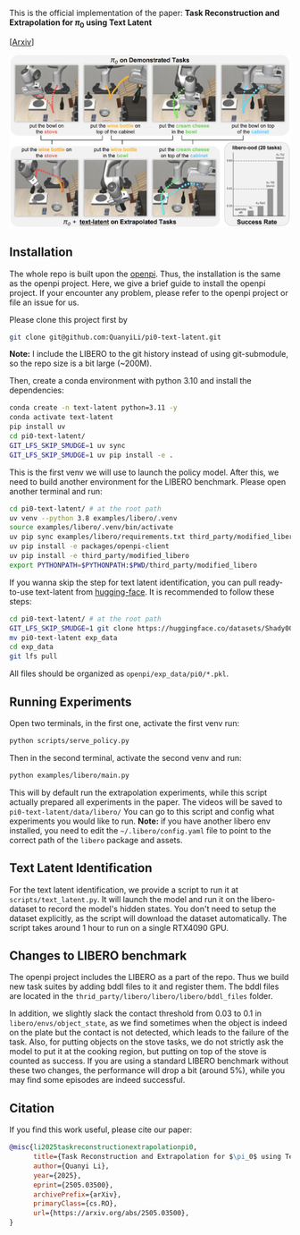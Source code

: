 This is the official implementation of the paper: **Task Reconstruction and Extrapolation for $\pi_0$ using Text Latent**

[[Arxiv](https://arxiv.org/pdf/2505.03500)]

![img.png](img.png)

## Installation

The whole repo is built upon the [openpi](https://github.com/Physical-Intelligence/openpi). Thus, the
installation is the same as the openpi project.
Here, we give a brief guide to install the openpi project.
If your encounter any problem, please refer to the openpi project or file an issue for us.

Please clone this project first by

```bash
git clone git@github.com:QuanyiLi/pi0-text-latent.git
````

**Note:** I include the LIBERO to the git history instead of using git-submodule,
so the repo size is a bit large (~200M).

Then, create a conda environment with python 3.10 and install the dependencies:

```bash
conda create -n text-latent python=3.11 -y
conda activate text-latent
pip install uv
cd pi0-text-latent/
GIT_LFS_SKIP_SMUDGE=1 uv sync
GIT_LFS_SKIP_SMUDGE=1 uv pip install -e .
```

This is the first venv we will use to launch the policy model.
After this, we need to build another environment for the LIBERO benchmark. Please open another terminal and run:

```bash
cd pi0-text-latent/ # at the root path
uv venv --python 3.8 examples/libero/.venv
source examples/libero/.venv/bin/activate
uv pip sync examples/libero/requirements.txt third_party/modified_libero/requirements.txt --extra-index-url https://download.pytorch.org/whl/cu113 --index-strategy=unsafe-best-match
uv pip install -e packages/openpi-client
uv pip install -e third_party/modified_libero
export PYTHONPATH=$PYTHONPATH:$PWD/third_party/modified_libero
```

If you wanna skip the step for text latent identification, you can pull
ready-to-use text-latent from [hugging-face](https://huggingface.co/datasets/Shady0057/pi0-text-latent).
It is recommended to follow these steps:

```bash
cd pi0-text-latent/ # at the root path
GIT_LFS_SKIP_SMUDGE=1 git clone https://huggingface.co/datasets/Shady0057/pi0-text-latent
mv pi0-text-latent exp_data
cd exp_data
git lfs pull
```

All files should be organized as `openpi/exp_data/pi0/*.pkl`.

## Running Experiments

Open two terminals, in the first one, activate the first venv run:

```bash
python scripts/serve_policy.py
```

Then in the second terminal, activate the second venv and run:

```bash
python examples/libero/main.py
```

This will by default run the extrapolation experiments, while this script actually prepared all experiments in the
paper. The videos will be saved to ```pi0-text-latent/data/libero/```
You can go to this script and config what experiments you would like to run.
**Note:** if you have another libero env installed, you need to edit the ```~/.libero/config.yaml``` file to point to
the correct path of the `libero` package and assets.

## Text Latent Identification

For the text latent identification, we provide a script to run it at `scripts/text_latent.py`.
It will launch the model and run it on the libero-dataset to record the model's hidden states.
You don't need to setup the dataset explicitly, as the script will download the dataset automatically.
The script takes around 1 hour to run on a single RTX4090 GPU.

## Changes to LIBERO benchmark

The openpi project includes the LIBERO as a part of the repo. Thus we build new task suites by adding bddl files to it
and register them. The bddl files are located in the `thrid_party/libero/libero/libero/bddl_files` folder.

In addition, we slightly slack the contact threshold from 0.03 to 0.1 in `libero/envs/object_state`, as we find
sometimes
when the object is indeed on the plate but the contact is not detected, which leads to the failure of the task.
Also, for putting objects on the stove tasks, we do not strictly ask the model to put it at the cooking region,
but putting on top of the stove is counted as success.
If you are using a standard LIBERO benchmark without these two changes, the performance will drop a bit (around 5%),
while you may find some episodes are indeed successful.

## Citation

If you find this work useful, please cite our paper:

```bibtex
@misc{li2025taskreconstructionextrapolationpi0,
      title={Task Reconstruction and Extrapolation for $\pi_0$ using Text Latent}, 
      author={Quanyi Li},
      year={2025},
      eprint={2505.03500},
      archivePrefix={arXiv},
      primaryClass={cs.RO},
      url={https://arxiv.org/abs/2505.03500}, 
}
```